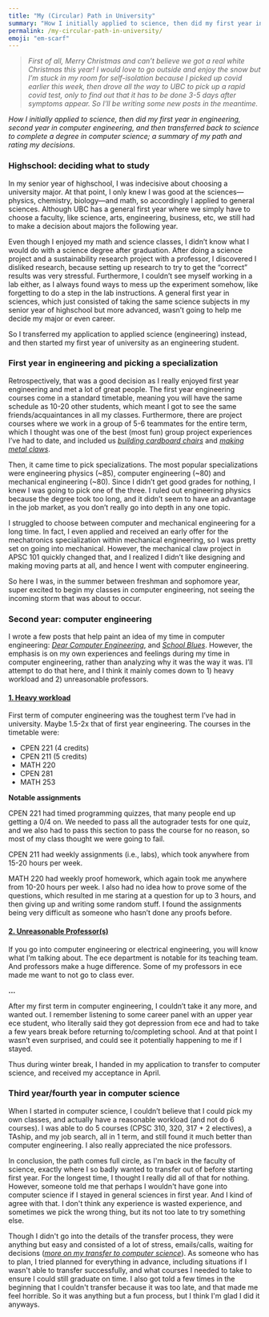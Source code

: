 ```yaml
---
title: "My (Circular) Path in University"
summary: "How I initially applied to science, then did my first year in engineering, second year in computer engineering, and then transferred back to science to complete a degree in computer science; a summary of my path and decision-making process in university."
permalink: /my-circular-path-in-university/
emoji: "em-scarf"
---
```

> *First of all, Merry Christmas and can’t believe we got a real white Christmas this year! I would love to go outside and enjoy the snow but I’m stuck in my room for self-isolation because I picked up covid earlier this week, then drove all the way to UBC to pick up a rapid covid test, only to find out that it has to be done 3-5 days after symptoms appear. So I'll be writing some new posts in the meantime.*

*How I initially applied to science, then did my first year in engineering, second year in computer engineering, and then transferred back to science to complete a degree in computer science; a summary of my path and rating my decisions.*

### Highschool: deciding what to study

In my senior year of highschool, I was indecisive about choosing a university major. At that point, I only knew I was good at the sciences—physics, chemistry, biology—and math, so accordingly I applied to general sciences. Although UBC has a general first year where we simply have to choose a faculty, like science, arts, engineering, business, etc, we still had to make a decision about majors the following year.

Even though I enjoyed my math and science classes, I didn’t know what I would do with a science degree after graduation. After doing a science project and a sustainability research project with a professor, I discovered I disliked research, because setting up research to try to get the “correct” results was very stressful. Furthermore, I couldn’t see myself working in a lab either, as I always found ways to mess up the experiment somehow, like forgetting to do a step in the lab instructions. A general first year in sciences, which just consisted of taking the same science subjects in my senior year of highschool but more advanced, wasn’t going to help me decide my major or even career. 

So I transferred my application to applied science (engineering) instead, and then started my first year of university as an engineering student.

### First year in engineering and picking a specialization

Retrospectively, that was a good decision as I really enjoyed first year engineering and met a lot of great people. The first year engineering courses come in a standard timetable, meaning you will have the same schedule as 10-20 other students, which meant I got to see the same friends/acquaintances in all my classes. Furthermore, there are project courses where we work in a group of 5-6 teammates for the entire term, which I thought was one of the best (most fun) group project experiences I’ve had to date, and included us [*building cardboard chairs*]({{site.baseurl}}/UBC-first-year-engineering-courses/) and [*making metal claws*]({{site.baseurl}}/APSC101-claw-UBC/).

Then, it came time to pick specializations. The most popular specializations were engineering physics (~85), computer engineering (~80) and mechanical engineering (~80). Since I didn’t get good grades for nothing, I knew I was going to pick one of the three. I ruled out engineering physics because the degree took too long, and it didn’t seem to have an advantage in the job market, as you don’t really go into depth in any one topic. 

I struggled to choose between computer and mechanical engineering for a long time. In fact, I even applied and received an early offer for the mechatronics specialization within mechanical engineering, so I was pretty set on going into mechanical. However, the mechanical claw project in APSC 101 quickly changed that, and I realized I didn’t like designing and making moving parts at all, and hence I went with computer engineering.

So here I was, in the summer between freshman and sophomore year, super excited to begin my classes in computer engineering, not seeing the incoming storm that was about to occur.

### Second year: computer engineering

I wrote a few posts that help paint an idea of my time in computer engineering:  [*Dear Computer Engineering*]({{site.baseurl}}/dear-computer-engineering/), and [*School Blues*]({{site.baseurl}}/school-blues/). However, the emphasis is on my own experiences and feelings during my time in computer engineering, rather than analyzing why it was the way it was. I’ll attempt to do that here, and I think it mainly comes down to 1) heavy workload and 2) unreasonable professors.

#### <ins>1. Heavy workload<ins>

First term of computer engineering was the toughest term I’ve had in university. Maybe 1.5-2x that of first year engineering. The courses in the timetable were:

- CPEN 221 (4 credits)
- CPEN 211 (5 credits)
- MATH 220
- CPEN 281
- MATH 253

**Notable assignments**

CPEN 221 had timed programming quizzes, that many people end up getting a 0/4 on. We needed to pass all the autograder tests for one quiz, and we also had to pass this section to pass the course for no reason, so most of my class thought we were going to fail. 

CPEN 211 had weekly assignments (i.e., labs), which took anywhere from 15-20 hours per week.

MATH 220 had weekly proof homework, which again took me anywhere from 10-20 hours per week. I also had no idea how to prove some of the questions, which resulted in me staring at a question for up to 3 hours, and then giving up and writing some random stuff. I found the assignments being very difficult as someone who hasn’t done any proofs before.

#### <ins>2. Unreasonable Professor(s)<ins>

If you go into computer engineering or electrical engineering, you will know what I’m talking about. The ece department is notable for its teaching team. And professors make a huge difference. Some of my professors in ece made me want to not go to class ever.

**...**

After my first term in computer engineering, I couldn’t take it any more, and wanted out. I remember listening to some career panel with an upper year ece student, who literally said they got depression from ece and had to take a few years break before returning to/completing school. And at that point I wasn’t even surprised, and could see it potentially happening to me if I stayed. 

Thus during winter break, I handed in my application to transfer to computer science, and received my acceptance in April. 

### Third year/fourth year in computer science

When I started in computer science, I couldn’t believe that I could pick my own classes, and actually have a reasonable workload (and not do 6 courses). I was able to do 5 courses (CPSC 310, 320, 317 + 2 electives), a TAship, and my job search, all in 1 term, and still found it much better than computer engineering. I also really appreciated the nice professors.

In conclusion, the path comes full circle, as I'm back in the faculty of science, exactly where I so badly wanted to transfer out of before starting first year. For the longest time, I thought I really did all of that for nothing. However, someone told me that perhaps I wouldn't have gone into computer science if I stayed in general sciences in first year. And I kind of agree with that. I don't think any experience is wasted experience, and sometimes we pick the wrong thing, but its not too late to try something else.

Though I didn't go into the details of the transfer process, they were anything but easy and consisted of a lot of stress, emails/calls, waiting for decisions ([*more on my transfer to computer science*]({{site.baseurl}}/leaving-engineering/)). As someone who has to plan, I tried planned for everything in advance, including situations if I wasn't able to transfer successfully, and what courses I needed to take to ensure I could still graduate on time. I also got told a few times in the beginning that I couldn't transfer because it was too late, and that made me feel horrible. So it was anything but a fun process, but I think I'm glad I did it anyways.
